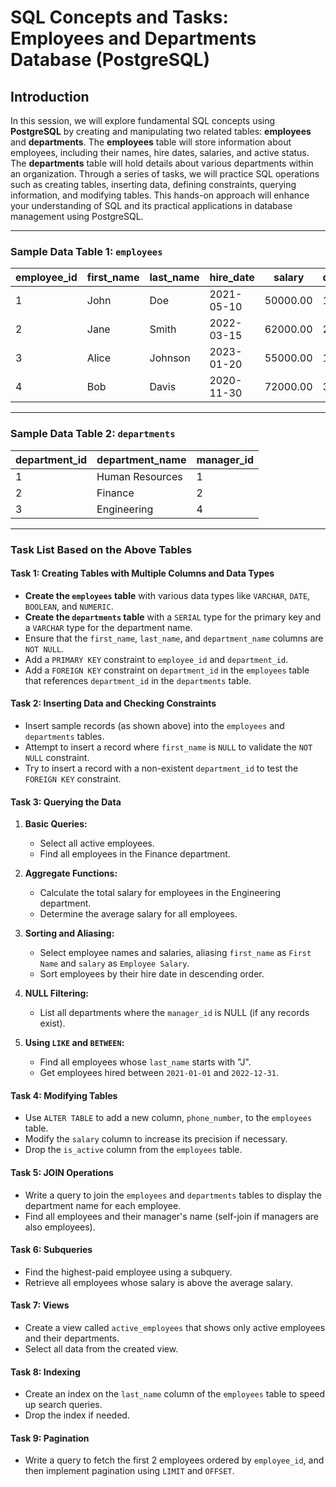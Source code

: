# **SQL Concepts and Tasks: Employees and Departments Database (PostgreSQL)**

## **Introduction**

In this session, we will explore fundamental SQL concepts using **PostgreSQL** by creating and manipulating two related tables: **employees** and **departments**. The **employees** table will store information about employees, including their names, hire dates, salaries, and active status. The **departments** table will hold details about various departments within an organization. Through a series of tasks, we will practice SQL operations such as creating tables, inserting data, defining constraints, querying information, and modifying tables. This hands-on approach will enhance your understanding of SQL and its practical applications in database management using PostgreSQL.

---

### **Sample Data Table 1: `employees`**

| employee_id | first_name | last_name | hire_date  | salary   | department_id | is_active |
| ----------- | ---------- | --------- | ---------- | -------- | ------------- | --------- |
| 1           | John       | Doe       | 2021-05-10 | 50000.00 | 1             | TRUE      |
| 2           | Jane       | Smith     | 2022-03-15 | 62000.00 | 2             | TRUE      |
| 3           | Alice      | Johnson   | 2023-01-20 | 55000.00 | 1             | FALSE     |
| 4           | Bob        | Davis     | 2020-11-30 | 72000.00 | 3             | TRUE      |

---

### **Sample Data Table 2: `departments`**

| department_id | department_name | manager_id |
| ------------- | --------------- | ---------- |
| 1             | Human Resources | 1          |
| 2             | Finance         | 2          |
| 3             | Engineering     | 4          |

---

### **Task List Based on the Above Tables**

#### **Task 1: Creating Tables with Multiple Columns and Data Types**
- **Create the `employees` table** with various data types like `VARCHAR`, `DATE`, `BOOLEAN`, and `NUMERIC`.
- **Create the `departments` table** with a `SERIAL` type for the primary key and a `VARCHAR` type for the department name.
- Ensure that the `first_name`, `last_name`, and `department_name` columns are `NOT NULL`.
- Add a `PRIMARY KEY` constraint to `employee_id` and `department_id`.
- Add a `FOREIGN KEY` constraint on `department_id` in the `employees` table that references `department_id` in the `departments` table.

#### **Task 2: Inserting Data and Checking Constraints**
- Insert sample records (as shown above) into the `employees` and `departments` tables.
- Attempt to insert a record where `first_name` is `NULL` to validate the `NOT NULL` constraint.
- Try to insert a record with a non-existent `department_id` to test the `FOREIGN KEY` constraint.

#### **Task 3: Querying the Data**
1. **Basic Queries:**
   - Select all active employees.
   - Find all employees in the Finance department.

2. **Aggregate Functions:**
   - Calculate the total salary for employees in the Engineering department.
   - Determine the average salary for all employees.

3. **Sorting and Aliasing:**
   - Select employee names and salaries, aliasing `first_name` as `First Name` and `salary` as `Employee Salary`.
   - Sort employees by their hire date in descending order.

4. **NULL Filtering:**
   - List all departments where the `manager_id` is NULL (if any records exist).

5. **Using `LIKE` and `BETWEEN`:**
   - Find all employees whose `last_name` starts with "J".
   - Get employees hired between `2021-01-01` and `2022-12-31`.

#### **Task 4: Modifying Tables**
- Use `ALTER TABLE` to add a new column, `phone_number`, to the `employees` table.
- Modify the `salary` column to increase its precision if necessary.
- Drop the `is_active` column from the `employees` table.

#### **Task 5: JOIN Operations**
- Write a query to join the `employees` and `departments` tables to display the department name for each employee.
- Find all employees and their manager's name (self-join if managers are also employees).

#### **Task 6: Subqueries**
- Find the highest-paid employee using a subquery.
- Retrieve all employees whose salary is above the average salary.

#### **Task 7: Views**
- Create a view called `active_employees` that shows only active employees and their departments.
- Select all data from the created view.

#### **Task 8: Indexing**
- Create an index on the `last_name` column of the `employees` table to speed up search queries.
- Drop the index if needed.

#### **Task 9: Pagination**
- Write a query to fetch the first 2 employees ordered by `employee_id`, and then implement pagination using `LIMIT` and `OFFSET`.

 